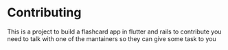 # Contributing
This is a project to build a flashcard app in flutter and rails to contribute you need to talk with one of the mantainers so they can give some task to you
